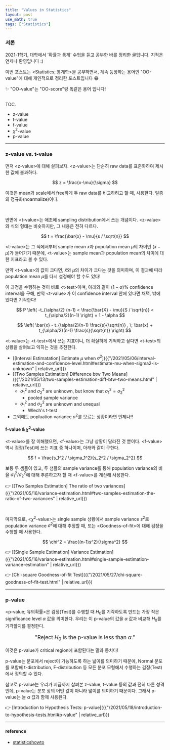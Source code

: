 ```yaml
---
title: "Values in Statistics"
layout: post
use_math: true
tags: ["Statistics"]
---
```


### 서론
2021-1학기, 대학에서 '확률과 통계' 수업을 듣고 공부한 바를 정리한 글입니다. 지적은 언제나 환영입니다 :)

이번 포스트는 \<Statistics; 통계학\>을 공부하면서, 계속 등장하는 용어인 "OO-value"에 대해 개인적으로 정리한 포스트입니다 😁

✨ "OO-value"는 "OO-score"랑 똑같은 용어 입니다!

<br><span class="statement-title">TOC.</span><br>

- z-value
- t-value
- f-value
- $\chi^2$-value
- p-value

<hr/>

### z-value vs. t-value

먼저 \<z-value\>에 대해 살펴보자. \<z-value\>는 단순히 raw data를 표준화하여 제시한 값에 불과하다.

$$
z = \frac{x-\mu}{\sigma}
$$

이것은 mean과 scale에서 free하게 두 raw data를 비교하려고 할 때, 사용한다. 일종의 정규화(noarmalize)이다.

<br/>

반면에 \<t-value\>는 애초에 sampling distribution에서 쓰는 개념이다. \<z-value\>와 식의 형태는 비슷하지만, 그 내용은 전혀 다르다.

$$
t = \frac{\bar{x} - \mu}{s / \sqrt{n}}
$$

\<t-value\>는 그 식에서부터 sample mean $\bar{x}$과 population mean $\mu$의 차이인 $(\bar{x} - \mu)$가 들어가기 때문에, \<t-value\>는 sample mean과 population mean의 차이에 대한 지표라고 볼 수 있다.

만약 \<t-value\>의 값이 크다면, $\bar{x}$와 $\mu$의 차이가 크다는 것을 의미하며, 이 결과에 따라 population mean $\mu$를 다시 설정해야 할 수도 있다!

이 과정을 수행하는 것이 바로 \<t-test\>이며, 아래와 같이 $(1-\alpha)\%$ confidence interval을 구해, 만약 \<t-value\>가 이 confidence interval 안에 있다면 채택, 밖에 있다면 기각한다!

$$
P \left( -t_{\alpha/2} (n-1) < \frac{\bar{X} - \mu}{S / \sqrt{n}} < t_{\alpha/2}(n-1) \right) = 1 - \alpha
$$

$$
\left( \bar{x} - t_{\alpha/2}(n-1) \frac{s}{\sqrt{n}} , \; \bar{x} + t_{\alpha/2}(n-1) \frac{s}{\sqrt{n}} \right)
$$

\<t-value\>는 \<t-test\>에서 쓰는 지표이니, 더 확실하게 기억하고 싶다면 \<t-test\>의 상황을 살펴보고 익히는 것을 추천한다.

- [[Interval Estimatation] Estimate $\mu$ when $\sigma^2$]({{"/2021/05/06/interval-estimation-and-confidence-level.html#estimate-mu-when-sigma2-is-unknown" | relative_url}})
- [[Two Samples Estimation] Difference btw Two Means]({{"/2021/05/13/two-samples-estimation-diff-btw-two-means.html" | relative_url}})
  - $\sigma_1^2$ and $\sigma_2^2$ are unknown, but know that $\sigma_1^2 = \sigma_2^2$
    - pooled sample variance
  - $\sigma_1^2$ and $\sigma_2^2$ are unknown and unequal
    - Wlech's t-test
- 그외에도 popluation variance $\sigma^2$를 모르는 상황이라면 언제나!!

#### f-value & $\chi^2$-value

\<t-value\>를 잘 이해했으면, \<f-value\>는 그냥 상황이 달라진 것 뿐이다. \<f-value\> 역시 검정(Test)에 쓰는 지표 중 하나이며, 아래와 같이 구한다.

$$
f = \frac{s_1^2 / \sigma_1^2}{s_2^2 / \sigma_2^2}
$$

보통 두 샘플이 있고, 두 샘플의 sample variance를 통해 population variance의 비율 $\sigma_1^2 / \sigma_2^2$에 대해 추론하고자 할 때  \<f-value\>를 계산해 사용한다.

👉 [[Two Samples Estimation] The ratio of two variances]({{"/2021/05/16/variance-estimation.html#two-samples-estimation-the-ratio-of-two-variances" | relative_url}})

<br/>

마지막으로, \<$\chi^2$-value\>는 single sample 상황에서 sample variance $s^2$로 population variance $\sigma^2$에 대해 추정할 때, 또는 \<Goodness-of-fit\>에 대해 검정을 수행할 때 사용한다.

$$
\chi^2 = \frac{(n-1)s^2}{\sigma^2}
$$

👉 [[Single Sample Estimation] Variance Estimation]({{"/2021/05/16/variance-estimation.html#single-sample-estimation-variance-estimation" | relative_url}})

👉 [Chi-square Goodness-of-fit Test]({{"/2021/05/27/chi-square-goodness-of-fit-test.html" | relative_url}})

<hr/>

### p-value

\<p-value; 유의확률\>은 검정(Test)를 수행할 때 $H_0$를 기각하도록 만드는 가장 작은 significance level $\alpha$ 값을 의미한다. 우리는 이 p-value의 값을 $\alpha$ 값과 비교해 $H_0$를 기각할지를 결정한다.

<div align="center" style="font-size: larger; margin: 8px">

"Reject $H_0$ is the p-value is less than $\alpha$."

</div>

이것은 p-value가 critical region에 포함된다는 말과 동치다!

p-value는 분포에서 reject이 가능하도록 하는 넓이를 의미하기 때문에, Normal 분포를 포함해 t-distribution, F-distribution 등 모든 분포 모형에서 수행하는 검정(Test)에서 정의할 수 있다.

참고로 p-value는 우리가 지금까지 살펴본 z-value, t-value 등의 값과 전혀 다른 성격인데, p-value는 분포 상의 어떤 값이 아니라 넓이를 의미하기 때문이다. 그래서 p-value는 늘 $\alpha$ 값과 함께 사용된다.


👉 [Introduction to Hypothesis Tests: p-value]({{"/2021/05/18/introduction-to-hypothesis-tests.html#p-value" | relative_url}})

<hr/>

#### reference

- [statisticshowto](https://www.statisticshowto.com/probability-and-statistics/hypothesis-testing/t-score-vs-z-score/)


